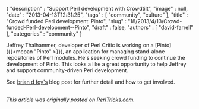 {
   "description" : "Support Perl development with Crowdtilt",
   "image" : null,
   "date" : "2013-04-13T12:31:25",
   "tags" : [
      "community",
      "culture"
   ],
   "title" : "Crowd funded Perl development: Pinto",
   "slug" : "18/2013/4/13/Crowd-funded-Perl-development--Pinto",
   "draft" : false,
   "authors" : [
      "david-farrell"
   ],
   "categories" : "community"
}


Jeffrey Thalhammer, developer of Perl Critic is working on a [Pinto]({{<mcpan "Pinto" >}}), an application for managing stand-alone repositories of Perl modules. He's seeking crowd funding to continue the development of Pinto. This looks a like a great opportunity to help Jeffrey and support community-driven Perl development.

See [brian d foy's](http://blogs.perl.org/users/brian_d_foy/2013/04/crowd-funding-pinto.html) blog post for further detail and how to get involved.

\
*This article was originally posted on [PerlTricks.com](http://perltricks.com).*
